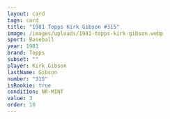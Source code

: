 ```yaml
---
layout: card
tags: card
title: "1981 Topps Kirk Gibson #315"
image: /images/uploads/1981-topps-kirk-gibson.webp
sport: Baseball
year: 1981
brand: Topps
subset: ""
player: Kirk Gibson
lastName: Gibson
number: "315"
isRookie: true
condition: NR-MINT
value: 3
order: 10
---
```

